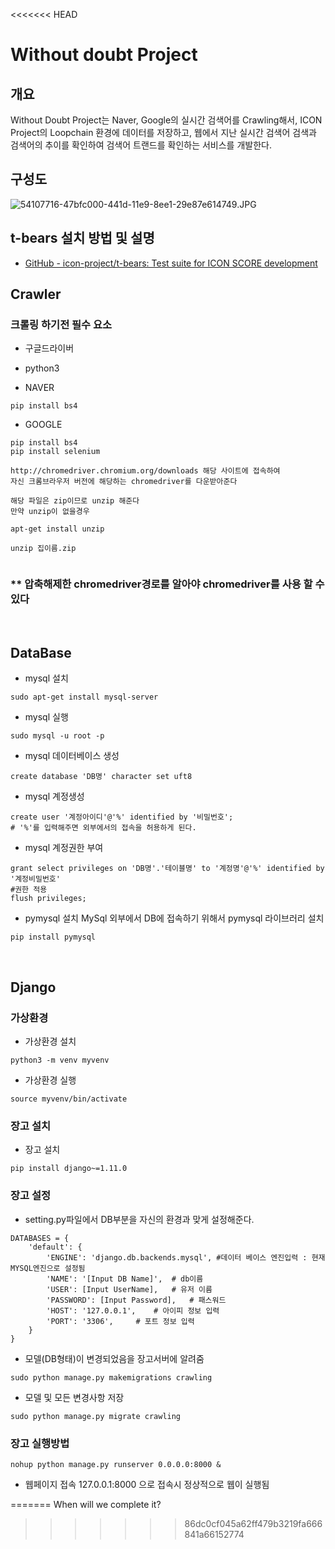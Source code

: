 <<<<<<< HEAD
# Without doubt Project
## 개요
Without Doubt Project는 Naver, Google의 실시간 검색어를 Crawling해서, ICON Project의 Loopchain 환경에 데이터를 저장하고, 웹에서 지난 실시간 검색어 검색과 검색어의 추이를 확인하여 검색어 트랜드를 확인하는 서비스를 개발한다.

## 구성도
![54107716-47bfc000-441d-11e9-8ee1-29e87e614749.JPG](https://user-images.githubusercontent.com/47471638/54107716-47bfc000-441d-11e9-8ee1-29e87e614749.JPG)
<br>
## t-bears 설치 방법 및 설명
- [GitHub - icon-project/t-bears: Test suite for ICON SCORE development](https://github.com/icon-project/t-bears)
## Crawler
### 크롤링 하기전 필수 요소
- 구글드라이버
- python3

- NAVER
```shell 
pip install bs4
```
  
- GOOGLE
```shell
pip install bs4
pip install selenium
   
http://chromedriver.chromium.org/downloads 해당 사이트에 접속하여 
자신 크롬브라우저 버전에 해당하는 chromedriver를 다운받아준다
   
해당 파일은 zip이므로 unzip 해준다
만약 unzip이 없을경우
   
apt-get install unzip 
    
unzip 집이름.zip
   
```

 ###  ** 압축해제한 chromedriver경로를 알아야 chromedriver를 사용 할 수 있다
  
<br>

## DataBase
- mysql 설치
```shell
sudo apt-get install mysql-server
```
- mysql 실행
```shell
sudo mysql -u root -p
```
- mysql 데이터베이스 생성
```shell
create database 'DB명' character set uft8
```
- mysql 계정생성
```shell
create user '계정아이디'@'%' identified by '비밀번호';
# '%'를 입력해주면 외부에서의 접속을 허용하게 된다.
```
- mysql 계정권한 부여
```shell
grant select privileges on 'DB명'.'테이블명' to '계정명'@'%' identified by '계정비밀번호'
#권한 적용
flush privileges;
```
- pymysql 설치
MySql 외부에서 DB에 접속하기 위해서 pymysql 라이브러리 설치
```shell
pip install pymysql
```

<br>

## Django
### 가상환경
- 가상환경 설치
```shell
python3 -m venv myvenv
```
- 가상환경 실행
```shell
source myvenv/bin/activate
```

### 장고 설치
- 장고 설치
```shell
pip install django~=1.11.0
```
### 장고 설정
- setting.py파일에서 DB부분을 자신의 환경과 맞게 설정해준다.
```shell
DATABASES = {
    'default': {
        'ENGINE': 'django.db.backends.mysql', #데이터 베이스 엔진입력 : 현재 MYSQL엔진으로 설정됨
        'NAME': '[Input DB Name]', 	# db이름
        'USER': [Input UserName],	# 유저 이름
        'PASSWORD': [Input Password],	# 패스워드
        'HOST': '127.0.0.1',	# 아이피 정보 입력
        'PORT': '3306',		# 포트 정보 입력
    }
}
```

- 모델(DB형태)이 변경되었음을 장고서버에 알려줌
```shell
sudo python manage.py makemigrations crawling
```
- 모델 및 모든 변경사항 저장
```shell
sudo python manage.py migrate crawling
```
### 장고 실행방법
```shell
nohup python manage.py runserver 0.0.0.0:8000 &
```
- 웹페이지 접속
127.0.0.1:8000 으로 접속시 정상적으로 웹이 실행됨

=======
When will we complete it?
>>>>>>> 86dc0cf045a62ff479b3219fa666841a66152774

